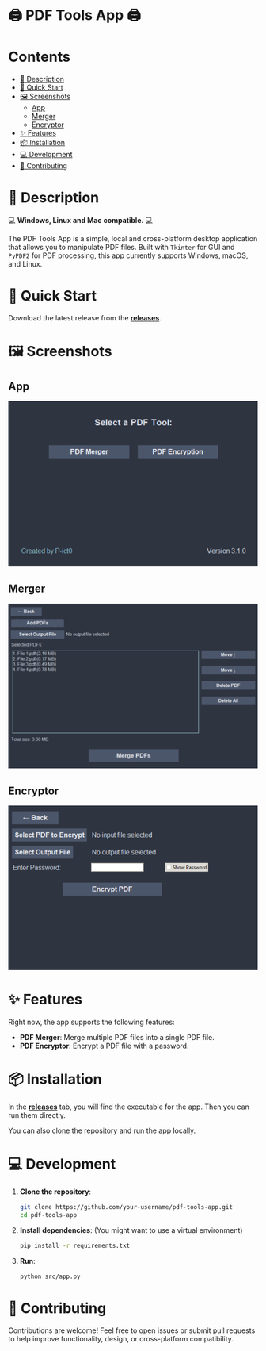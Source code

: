 # 🖨️ PDF Tools App 🖨️

# Contents

- [📖 Description](#-description)
- [🚀 Quick Start](#-quick-start)
- [🖼️ Screenshots](#️-screenshots)
   - [App](#app)
   - [Merger](#merger)
   - [Encryptor](#encryptor)
- [✨ Features](#-features)
- [📦 Installation](#-installation)
- [💻 Development](#-development)
- [👥 Contributing](#-contributing)

# 📖 Description

💻 **Windows, Linux and Mac compatible.** 💻

The PDF Tools App is a simple, local and cross-platform desktop application that allows you to manipulate PDF files. Built with `Tkinter` for GUI and `PyPDF2` for PDF processing, this app currently supports Windows, macOS, and Linux.

# 🚀 Quick Start

Download the latest release from the [**releases**](https://github.com/P-ict0/pdf-tools-app/releases).

# 🖼️ Screenshots

## App
![App Demo](./media/app.png)

## Merger
![Merge PDF Demo](./media/merger.png)

## Encryptor
![Encrypt PDF Demo](./media/encryptor.png)

# ✨ Features

Right now, the app supports the following features:

- **PDF Merger**: Merge multiple PDF files into a single PDF file.
- **PDF Encryptor**: Encrypt a PDF file with a password.

# 📦 Installation

In the [**releases**](https://github.com/P-ict0/pdf-tools-app/releases) tab, you will find the executable for the app. Then you can run them directly.

You can also clone the repository and run the app locally.

# 💻 Development

1. **Clone the repository**:

   ```bash
   git clone https://github.com/your-username/pdf-tools-app.git
   cd pdf-tools-app
   ```

2. **Install dependencies**: (You might want to use a virtual environment)

   ```bash
   pip install -r requirements.txt
   ```

3. **Run**:
   ```bash
   python src/app.py
   ```

# 👥 Contributing

Contributions are welcome! Feel free to open issues or submit pull requests to help improve functionality, design, or cross-platform compatibility.
